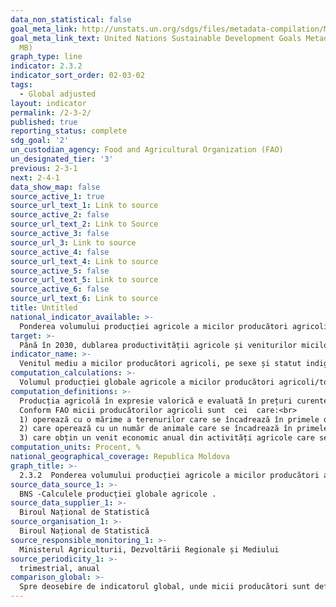 ```yaml
---
data_non_statistical: false
goal_meta_link: http://unstats.un.org/sdgs/files/metadata-compilation/Metadata-Goal-2.pdf
goal_meta_link_text: United Nations Sustainable Development Goals Metadata (PDF 4.0
  MB)
graph_type: line
indicator: 2.3.2
indicator_sort_order: 02-03-02
tags:
  - Global adjusted
layout: indicator
permalink: /2-3-2/
published: true
reporting_status: complete
sdg_goal: '2'
un_custodian_agency: Food and Agricultural Organization (FAO)
un_designated_tier: '3'
previous: 2-3-1
next: 2-4-1
data_show_map: false
source_active_1: true
source_url_text_1: Link to source
source_active_2: false
source_url_text_2: Link to Source
source_active_3: false
source_url_3: Link to source
source_active_4: false
source_url_text_4: Link to source
source_active_5: false
source_url_text_5: Link to source
source_active_6: false
source_url_text_6: Link to source
title: Untitled
national_indicator_available: >-
  Ponderea volumului producției agricole a micilor producători agricoli în total producția agricolă
target: >-
  Până în 2030, dublarea productivității agricole și veniturilor micilor producători agricoli, în special femei, populațiile indigene, fermieri de familie, păstori și pescari, inclusiv prin accesul sigur și egal la terenuri, alte resurse și factori de producție, cunoștințe, servicii financiare, piețe și oportunități pentru crearea valorii adăugate și angajarea în activități non-agricole
indicator_name: >-
  Venitul mediu a micilor producători agricoli, pe sexe și statut indigen
computation_calculations: >-
  Volumul producției globale agricole a micilor producători agricoli/total volumul producției globale agricole
computation_definitions: >-
  Producția agricolă în expresie valorică e evaluată în prețuri curente, precum și în prețurile comparabile – pentru comparabilitate la calcularea indicatorilor relativi și este determinată ca suma producției vegetale și animaliere.<br> 
  Conform FAO micii producătorilor agricoli sunt  cei  care:<br> 
  1) operează cu o mărime a terenurilor care se încadrează în primele două quintile  (sub 40%) din distribuția cumulată a mărimii terenurilor la nivel național (măsurată în hectare); și<br> 
  2) care operează cu un număr de animale care se încadrează în primele două quintile (sub 40%) din distribuția cumulată a numărului de animale per unitate de producție la nivel național (măsurată în unități de zootehnie); și<br> 
  3) care obțin un venit economic anual din activități agricole care se încadrează în primele două quintile (sub 40%) din distribuția cumulată a veniturilor economice din activități agricole pe unitate de producție la nivel național (măsurată la paritatea puterii de cumpărare în Dolari SUA) care nu depășește suma de 34.387 Dolari Sua la paritatea puterii de cumpărare.
computation_units: Procent, %
national_geographical_coverage: Republica Moldova
graph_title: >-
  2.3.2  Ponderea volumului producției agricole a micilor producători agricoli în total producția agricolă
source_data_source_1: >-
  BNS -Calculele producției globale agricole .
source_data_supplier_1: >-
  Biroul Național de Statistică
source_organisation_1: >-
  Biroul Național de Statistică
source_responsible_monitoring_1: >-
  Ministerul Agriculturii, Dezvoltării Regionale și Mediului
source_periodicity_1: >-
  trimestrial, anual
comparison_global: >-
  Spre deosebire de indicatorul global, unde micii producători sunt definiți conform definiției propuse de FAO, pentru calcularea indicatorului național este utilizată definiția națională fără dezagregare pe sexe ( Micii producători agricoli - gospodăriile țărănești (de fermier) cu suprafața terenurilor agricole mai mică de 10 ha și gospodăriile).
---
```

